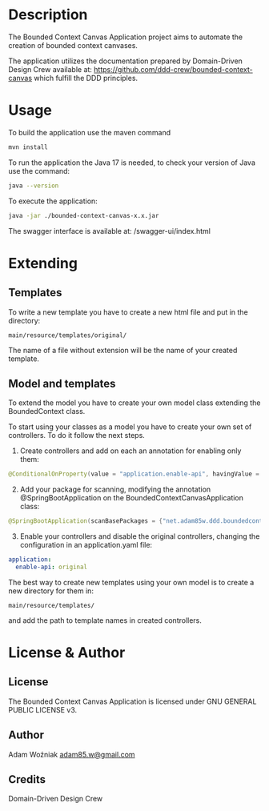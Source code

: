 # Description
The Bounded Context Canvas Application project aims to automate the creation of bounded context canvases.

The application utilizes the documentation prepared by Domain-Driven Design Crew  available at: https://github.com/ddd-crew/bounded-context-canvas which fulfill the DDD principles.
# Usage
To build the application use the maven command
```bash
mvn install
```
To run the application the Java 17 is needed, to check your version of Java use the command:
```bash
java --version
```
To execute the application:
```bash
java -jar ./bounded-context-canvas-x.x.jar
```
The swagger interface is available at: /swagger-ui/index.html


# Extending
## Templates
To write a new template you have to create a new html file and put in the directory: 
```
main/resource/templates/original/
```
The name of a file without extension will be the name of your created template.
## Model and templates
To extend the model you have to create your own model class extending the BoundedContext class.

To start using your classes as a model you have to create your own set of controllers.
To do it follow the next steps. 

1. Create controllers and add on each an annotation for enabling only them:
```java
@ConditionalOnProperty(value = "application.enable-api", havingValue = "{your_name}")
```
2. Add your package for scanning, modifying the annotation @SpringBootApplication on the BoundedContextCanvasApplication class:
```java
@SpringBootApplication(scanBasePackages = {"net.adam85w.ddd.boundedcontextcanvas", "your package"})
```
3. Enable your controllers and disable the original controllers, changing the configuration in an application.yaml file:
```yaml
application:
  enable-api: original
```

The best way to create new templates using your own model is to create a new directory for them in:
```
main/resource/templates/
```
and add the path to template names in created controllers.

# License & Author
## License
The Bounded Context Canvas Application is licensed under GNU GENERAL PUBLIC LICENSE v3.
## Author
Adam Woźniak <adam85.w@gmail.com>
## Credits
Domain-Driven Design Crew 

